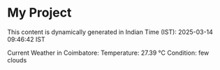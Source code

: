 # My Project

This content is dynamically generated in Indian Time (IST): 2025-03-14 09:46:42 IST


Current Weather in Coimbatore:
Temperature: 27.39 °C
Condition: few clouds
